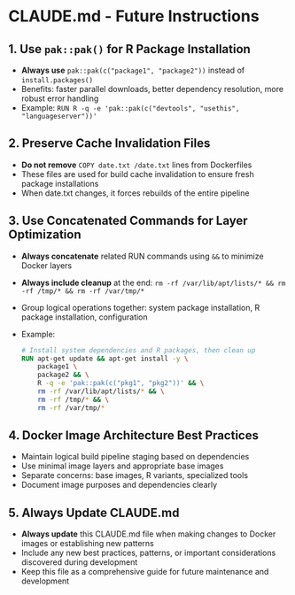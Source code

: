 # CLAUDE.md - Future Instructions

## 1. Use `pak::pak()` for R Package Installation

- **Always use** `pak::pak(c("package1", "package2"))` instead of `install.packages()`
- Benefits: faster parallel downloads, better dependency resolution, more robust error handling
- Example: `RUN R -q -e 'pak::pak(c("devtools", "usethis", "languageserver"))'`

## 2. Preserve Cache Invalidation Files

- **Do not remove** `COPY date.txt /date.txt` lines from Dockerfiles
- These files are used for build cache invalidation to ensure fresh package installations
- When date.txt changes, it forces rebuilds of the entire pipeline

## 3. Use Concatenated Commands for Layer Optimization

- **Always concatenate** related RUN commands using `&&` to minimize Docker layers
- **Always include cleanup** at the end: `rm -rf /var/lib/apt/lists/* && rm -rf /tmp/* && rm -rf /var/tmp/*`
- Group logical operations together: system package installation, R package installation, configuration
- Example:

  ```dockerfile
  # Install system dependencies and R packages, then clean up
  RUN apt-get update && apt-get install -y \
      package1 \
      package2 && \
      R -q -e 'pak::pak(c("pkg1", "pkg2"))' && \
      rm -rf /var/lib/apt/lists/* && \
      rm -rf /tmp/* && \
      rm -rf /var/tmp/*
  ```

## 4. Docker Image Architecture Best Practices

- Maintain logical build pipeline staging based on dependencies
- Use minimal image layers and appropriate base images
- Separate concerns: base images, R variants, specialized tools
- Document image purposes and dependencies clearly

## 5. Always Update CLAUDE.md

- **Always update** this CLAUDE.md file when making changes to Docker images or establishing new patterns
- Include any new best practices, patterns, or important considerations discovered during development
- Keep this file as a comprehensive guide for future maintenance and development
